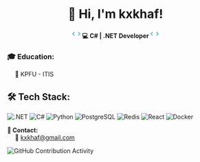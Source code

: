 <div align="center">
<h1>👋 Hi, I'm kxkhaf!</h1>
<strong>
  <img src="./images/slash.gif" alt="slash" width="20" height="20"/>
  💻 C# | .NET Developer
  <img src="./images/slash.gif" alt="slash" width="20" height="20"/>
</strong>
</div>

### 🎓 Education:  
&emsp; 🏫 KPFU - ITIS  

## 🛠️ Tech Stack:

<p align="left">
  <img src="https://cdn.jsdelivr.net/gh/devicons/devicon/icons/dotnetcore/dotnetcore-original.svg" width="40" height="40" alt=".NET" title=".NET Core"/>
  <img src="https://cdn.jsdelivr.net/gh/devicons/devicon/icons/csharp/csharp-original.svg" width="40" height="40" alt="C#" title="C#"/>
  <img src="https://cdn.jsdelivr.net/gh/devicons/devicon/icons/python/python-original.svg" width="40" height="40" alt="Python" title="Python"/>
  <img src="https://cdn.jsdelivr.net/gh/devicons/devicon/icons/postgresql/postgresql-original.svg" width="40" height="40" alt="PostgreSQL" title="PostgreSQL"/>
  <img src="https://cdn.jsdelivr.net/gh/devicons/devicon/icons/redis/redis-original.svg" width="40" height="40" alt="Redis" title="Redis"/>
  <img src="https://cdn.jsdelivr.net/gh/devicons/devicon/icons/react/react-original.svg" width="40" height="40" alt="React" title="React"/>
  <img src="https://cdn.jsdelivr.net/gh/devicons/devicon/icons/docker/docker-original.svg" width="40" height="40" alt="Docker" title="Docker"/>
</p>

**💬 Contact:**  
&emsp; 📧 kxkhaf@gmail.com  

<img src="./images/GithubContributionActivity.gif" alt="GitHub Contribution Activity" width="900" height="150"/>
